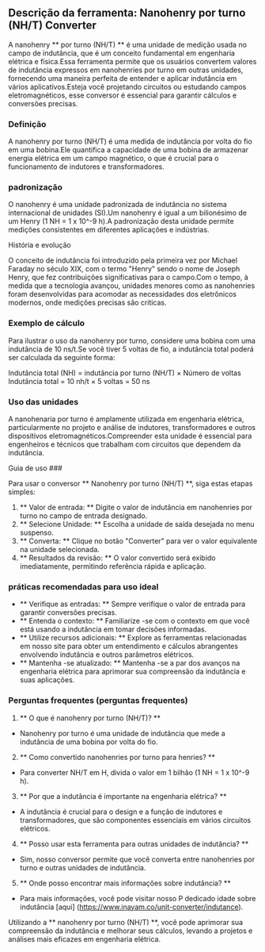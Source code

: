 ## Descrição da ferramenta: Nanohenry por turno (NH/T) Converter

A nanohenry ** por turno (NH/T) ** é uma unidade de medição usada no campo de indutância, que é um conceito fundamental em engenharia elétrica e física.Essa ferramenta permite que os usuários convertem valores de indutância expressos em nanohenries por turno em outras unidades, fornecendo uma maneira perfeita de entender e aplicar indutância em vários aplicativos.Esteja você projetando circuitos ou estudando campos eletromagnéticos, esse conversor é essencial para garantir cálculos e conversões precisas.

### Definição

A nanohenry por turno (NH/T) é uma medida de indutância por volta do fio em uma bobina.Ele quantifica a capacidade de uma bobina de armazenar energia elétrica em um campo magnético, o que é crucial para o funcionamento de indutores e transformadores.

### padronização

O nanohenry é uma unidade padronizada de indutância no sistema internacional de unidades (SI).Um nanohenry é igual a um bilionésimo de um Henry (1 NH = 1 x 10^-9 h).A padronização desta unidade permite medições consistentes em diferentes aplicações e indústrias.

História e evolução

O conceito de indutância foi introduzido pela primeira vez por Michael Faraday no século XIX, com o termo "Henry" sendo o nome de Joseph Henry, que fez contribuições significativas para o campo.Com o tempo, à medida que a tecnologia avançou, unidades menores como as nanohenries foram desenvolvidas para acomodar as necessidades dos eletrônicos modernos, onde medições precisas são críticas.

### Exemplo de cálculo

Para ilustrar o uso da nanohenry por turno, considere uma bobina com uma indutância de 10 ns/t.Se você tiver 5 voltas de fio, a indutância total poderá ser calculada da seguinte forma:

Indutância total (NH) = indutância por turno (NH/T) × Número de voltas
Indutância total = 10 nh/t × 5 voltas = 50 ns

### Uso das unidades

A nanohenaria por turno é amplamente utilizada em engenharia elétrica, particularmente no projeto e análise de indutores, transformadores e outros dispositivos eletromagnéticos.Compreender esta unidade é essencial para engenheiros e técnicos que trabalham com circuitos que dependem da indutância.

Guia de uso ###

Para usar o conversor ** Nanohenry por turno (NH/T) **, siga estas etapas simples:

1. ** Valor de entrada: ** Digite o valor de indutância em nanohenries por turno no campo de entrada designado.
2. ** Selecione Unidade: ** Escolha a unidade de saída desejada no menu suspenso.
3. ** Converta: ** Clique no botão "Converter" para ver o valor equivalente na unidade selecionada.
4. ** Resultados da revisão: ** O valor convertido será exibido imediatamente, permitindo referência rápida e aplicação.

### práticas recomendadas para uso ideal

- ** Verifique as entradas: ** Sempre verifique o valor de entrada para garantir conversões precisas.
- ** Entenda o contexto: ** Familiarize -se com o contexto em que você está usando a indutância em tomar decisões informadas.
- ** Utilize recursos adicionais: ** Explore as ferramentas relacionadas em nosso site para obter um entendimento e cálculos abrangentes envolvendo indutância e outros parâmetros elétricos.
- ** Mantenha -se atualizado: ** Mantenha -se a par dos avanços na engenharia elétrica para aprimorar sua compreensão da indutância e suas aplicações.

### Perguntas frequentes (perguntas frequentes)

1. ** O que é nanohenry por turno (NH/T)? **
- Nanohenry por turno é uma unidade de indutância que mede a indutância de uma bobina por volta do fio.

2. ** Como convertido nanohenries por turno para henries? **
- Para converter NH/T em H, divida o valor em 1 bilhão (1 NH = 1 x 10^-9 h).

3. ** Por que a indutância é importante na engenharia elétrica? **
- A indutância é crucial para o design e a função de indutores e transformadores, que são componentes essenciais em vários circuitos elétricos.

4. ** Posso usar esta ferramenta para outras unidades de indutância? **
- Sim, nosso conversor permite que você converta entre nanohenries por turno e outras unidades de indutância.

5. ** Onde posso encontrar mais informações sobre indutância? **
- Para mais informações, você pode visitar nosso P dedicado idade sobre indutância [aqui] (https://www.inayam.co/unit-converter/indutance).

Utilizando a ** nanohenry por turno (NH/T) **, você pode aprimorar sua compreensão da indutância e melhorar seus cálculos, levando a projetos e análises mais eficazes em engenharia elétrica.